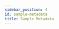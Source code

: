 ```yaml
---
sidebar_position: 4
id: sample-metadata
title: Sample Metadata
---
```


<!-- Describe the following for sample metadata
- View sample metadata (both from sample index page and sample show page)
- Add metadata
- Update metadata
- Import metadata
- Delete metadata
 -->
